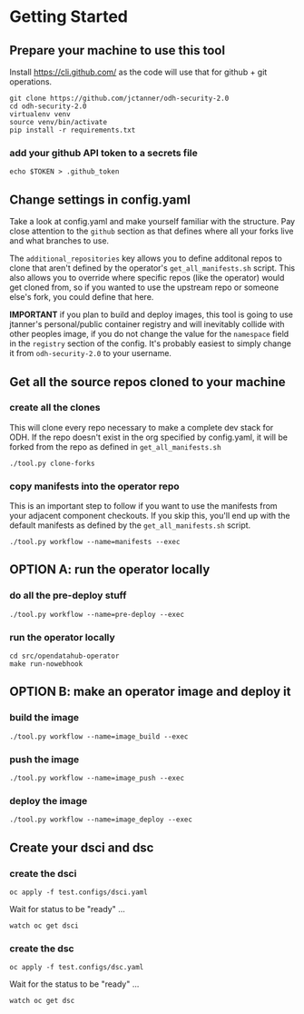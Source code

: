 # Getting Started

## Prepare your machine to use this tool

Install https://cli.github.com/ as the code will use that for github + git operations.

```
git clone https://github.com/jctanner/odh-security-2.0
cd odh-security-2.0
virtualenv venv
source venv/bin/activate
pip install -r requirements.txt
```

### add your github API token to a secrets file
```
echo $TOKEN > .github_token
```

## Change settings in config.yaml

Take a look at config.yaml and make yourself familiar with the structure. Pay close attention to the `github` section as that defines where all your forks live and what branches to use.

The `additional_repositories` key allows you to define additonal repos to clone that aren't defined by the operator's `get_all_manifests.sh` script. This also allows you to override where specific repos (like the operator) would get cloned from, so if you wanted to use the upstream repo or someone else's fork, you could define that here.

**IMPORTANT** if you plan to build and deploy images, this tool is going to use jtanner's personal/public container registry and will inevitably collide with other peoples image, if you do not change the value for the `namespace` field in the `registry` section of the config. It's probably easiest to simply change it from `odh-security-2.0` to your username.

## Get all the source repos cloned to your machine

### create all the clones

This will clone every repo necessary to make a complete dev stack for ODH. If the repo doesn't exist in the org specified by config.yaml, it will be forked from the repo as defined in `get_all_manifests.sh`

```
./tool.py clone-forks
```

### copy manifests into the operator repo

This is an important step to follow if you want to use the manifests from your adjacent component checkouts. If you skip this, you'll end up with the default manifests as defined by the `get_all_manifests.sh` script.

```
./tool.py workflow --name=manifests --exec
```

## OPTION A: run the operator locally

### do all the pre-deploy stuff
```
./tool.py workflow --name=pre-deploy --exec
```

### run the operator locally
```
cd src/opendatahub-operator
make run-nowebhook
```

## OPTION B: make an operator image and deploy it

### build the image
```
./tool.py workflow --name=image_build --exec
```

### push the image
```
./tool.py workflow --name=image_push --exec
```

### deploy the image
```
./tool.py workflow --name=image_deploy --exec
```

## Create your dsci and dsc

### create the dsci
```
oc apply -f test.configs/dsci.yaml
```

Wait for status to be "ready" ...

```
watch oc get dsci
```

### create the dsc
```
oc apply -f test.configs/dsc.yaml
```

Wait for the status to be "ready" ...

```
watch oc get dsc
```
